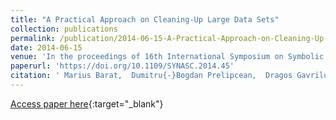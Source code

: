 ```yaml
---
title: "A Practical Approach on Cleaning-Up Large Data Sets"
collection: publications
permalink: /publication/2014-06-15-A-Practical-Approach-on-Cleaning-Up-Large-Data-Sets
date: 2014-06-15
venue: 'In the proceedings of 16th International Symposium on Symbolic and Numeric Algorithms for Scientific Computing, SYNASC 2014, Timisoara, Romania, September 22-25, 2014'
paperurl: 'https://doi.org/10.1109/SYNASC.2014.45'
citation: ' Marius Barat,  Dumitru{-}Bogdan Prelipcean,  Dragos Gavrilut, &quot;A Practical Approach on Cleaning-Up Large Data Sets.&quot; In the proceedings of 16th International Symposium on Symbolic and Numeric Algorithms for Scientific Computing, SYNASC 2014, Timisoara, Romania, September 22-25, 2014, 2014.'
---
```

[Access paper here](https://doi.org/10.1109/SYNASC.2014.45){:target="_blank"}
